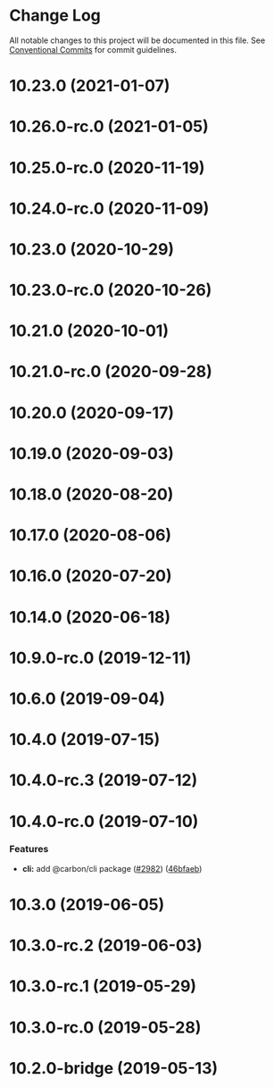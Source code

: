 # Change Log

All notable changes to this project will be documented in this file.
See [Conventional Commits](https://conventionalcommits.org) for commit guidelines.

# 10.23.0 (2021-01-07)



# 10.26.0-rc.0 (2021-01-05)



# 10.25.0-rc.0 (2020-11-19)



# 10.24.0-rc.0 (2020-11-09)



# 10.23.0 (2020-10-29)



# 10.23.0-rc.0 (2020-10-26)



# 10.21.0 (2020-10-01)



# 10.21.0-rc.0 (2020-09-28)



# 10.20.0 (2020-09-17)



# 10.19.0 (2020-09-03)



# 10.18.0 (2020-08-20)



# 10.17.0 (2020-08-06)



# 10.16.0 (2020-07-20)



# 10.14.0 (2020-06-18)



# 10.9.0-rc.0 (2019-12-11)



# 10.6.0 (2019-09-04)



# 10.4.0 (2019-07-15)



# 10.4.0-rc.3 (2019-07-12)



# 10.4.0-rc.0 (2019-07-10)


### Features

* **cli:** add @carbon/cli package ([#2982](https://github.com/carbon-design-system/carbon/issues/2982)) ([46bfaeb](https://github.com/carbon-design-system/carbon/commit/46bfaeb27311aa4d587d7fce4f825c5887e961ac))



# 10.3.0 (2019-06-05)



# 10.3.0-rc.2 (2019-06-03)



# 10.3.0-rc.1 (2019-05-29)



# 10.3.0-rc.0 (2019-05-28)



# 10.2.0-bridge (2019-05-13)
